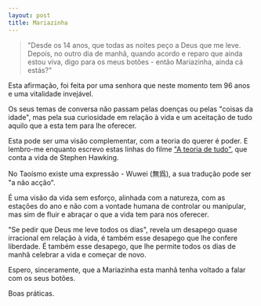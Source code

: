 ```yaml
---
layout: post 
title: Mariazinha
---
```

>"Desde os 14 anos, que todas as noites peço a Deus que me leve. Depois, no outro dia de manhã, quando acordo e reparo que ainda estou viva, digo para os meus botões - então Mariazinha, ainda cá estás?"

Esta afirmação, foi feita por uma senhora que neste momento tem 96 anos e uma vitalidade invejável. 

Os seus temas de conversa não passam pelas doenças ou pelas "coisas da idade", mas pela sua curiosidade em relação à vida e um aceitação de tudo aquilo que a esta tem para lhe oferecer. 

Esta pode ser uma visão complementar, com a teoria do querer é poder. E lembro-me enquanto escrevo estas linhas do filme ["A teoria de tudo"](https://www.youtube.com/watch?v=LUayjO_KgsQ), que conta a vida de Stephen Hawking.

No Taoísmo existe uma expressão - Wuwei (無爲), a sua tradução pode ser "a não acção".

É uma visão da vida sem esforço, alinhada com a natureza, com as estações do ano e não com a vontade humana de controlar ou manipular, mas sim de fluir e abraçar o que a vida tem para nos oferecer. 

"Se pedir que Deus me leve todos os dias", revela um desapego quase irracional em relação à vida, é também esse desapego que lhe confere liberdade. É também esse desapego, que lhe permite todos os dias de manhã celebrar a vida e começar de novo. 

Espero, sinceramente, que a Mariazinha esta manhã tenha voltado a falar com os seus botões.  

Boas práticas. 